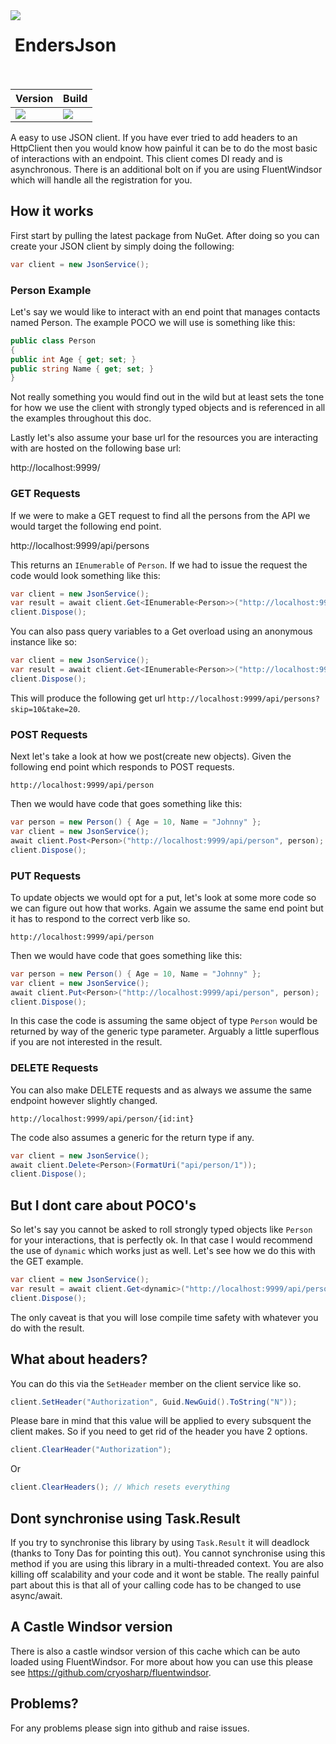 <img align="left" src="https://avatars0.githubusercontent.com/u/7360948?v=3" />

&nbsp;EndersJson<br /><br />
=============

| Version | Build |
|---------|---------|
| <a href= "https://www.nuget.org/packages/EndersJson.Windsor/"><img src="https://img.shields.io/nuget/v/FluentWindsor.svg" /></a> |  <a href= "https://ci.appveyor.com/project/fir3pho3nixx/fluentwindsor"><img src="https://ci.appveyor.com/api/projects/status/8nj9cgfnw9spqbpr/branch/master?svg=true" /></a> |

A easy to use JSON client. If you have ever tried to add headers to an HttpClient then you would know how painful it can be to do
the most basic of interactions with an endpoint. This client comes DI ready and is asynchronous. There is an additional bolt on if
you are using FluentWindsor which will handle all the registration for you.

## How it works

First start by pulling the latest package from NuGet. After doing so you can create your JSON client by simply doing the following:

``` csharp
var client = new JsonService();
```

### Person Example

Let's say we would like to interact with an end point that manages contacts named Person. The example POCO we will use is something
like this:

``` csharp
public class Person
{
public int Age { get; set; }
public string Name { get; set; }
}
```

Not really something you would find out in the wild but at least sets the tone for how we use the client with strongly typed objects
and is referenced in all the examples throughout this doc.

Lastly let's also assume your base url for the resources you are interacting with are hosted on the following base url:

http://localhost:9999/

### GET Requests

If we were to make a GET request to find all the persons from the API we would target the following end point.

http://localhost:9999/api/persons

This returns an `IEnumerable` of `Person`. If we had to issue the request the code would look something like this:

``` csharp
var client = new JsonService();
var result = await client.Get<IEnumerable<Person>>("http://localhost:9999/api/persons");
client.Dispose();
```

You can also pass query variables to a Get overload using an anonymous instance like so:

``` csharp
var client = new JsonService();
var result = await client.Get<IEnumerable<Person>>("http://localhost:9999/api/persons", new { Skip = 10, Take = 20 });
client.Dispose();
```

This will produce the following get url `http://localhost:9999/api/persons?skip=10&take=20`.

### POST Requests

Next let's take a look at how we post(create new objects). Given the following end point which responds to POST requests.

    http://localhost:9999/api/person

Then we would have code that goes something like this:

``` csharp
var person = new Person() { Age = 10, Name = "Johnny" };
var client = new JsonService();
await client.Post<Person>("http://localhost:9999/api/person", person);
client.Dispose();
```

### PUT Requests

To update objects we would opt for a put, let's look at some more code so we can figure out how that works. Again we assume the 
same end point but it has to respond to the correct verb like so.

	http://localhost:9999/api/person

Then we would have code that goes something like this:

``` csharp
var person = new Person() { Age = 10, Name = "Johnny" };
var client = new JsonService();
await client.Put<Person>("http://localhost:9999/api/person", person);
client.Dispose();
```

In this case the code is assuming the same object of type `Person` would be returned by way of the generic type parameter. Arguably a
little superflous if you are not interested in the result. 

### DELETE Requests

You can also make DELETE requests and as always we assume the same endpoint however slightly changed. 

	http://localhost:9999/api/person/{id:int}

The code also assumes a generic for the return type if any. 

``` csharp
var client = new JsonService();
await client.Delete<Person>(FormatUri("api/person/1"));
client.Dispose();
```

## But I dont care about POCO's

So let's say you cannot be asked to roll strongly typed objects like `Person` for your interactions, that is perfectly ok. In that
case I would recommend the use of `dynamic` which works just as well. Let's see how we do this with the GET example. 

``` csharp
var client = new JsonService();
var result = await client.Get<dynamic>("http://localhost:9999/api/persons");
client.Dispose();
```

The only caveat is that you will lose compile time safety with whatever you do with the result. 

## What about headers?

You can do this via the `SetHeader` member on the client service like so.

``` csharp
client.SetHeader("Authorization", Guid.NewGuid().ToString("N"));
```

Please bare in mind that this value will be applied to every subsquent the client makes. So if you need to get rid of the header you 
have 2 options. 

``` csharp
client.ClearHeader("Authorization");
```

Or

``` csharp
client.ClearHeaders(); // Which resets everything
```

## Dont synchronise using Task.Result

If you try to synchronise this library by using `Task.Result` it will deadlock (thanks to Tony Das for pointing this out). You cannot synchronise using this method if you are using this library
in a multi-threaded context. You are also killing off scalability and your code and it wont be stable. The really painful part about this is that all of your calling code has to be changed to
use async/await. 

## A Castle Windsor version

There is also a castle windsor version of this cache which can be auto loaded using FluentWindsor. For more about how you can use this please see https://github.com/cryosharp/fluentwindsor.

## Problems?

For any problems please sign into github and raise issues.





	
